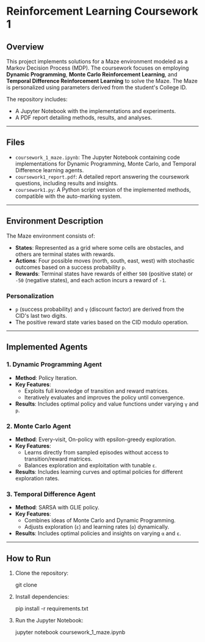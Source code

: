 # Reinforcement Learning Coursework 1

## Overview

This project implements solutions for a Maze environment modeled as a Markov Decision Process (MDP). The coursework focuses on employing **Dynamic Programming**, **Monte Carlo Reinforcement Learning**, and **Temporal Difference Reinforcement Learning** to solve the Maze. The Maze is personalized using parameters derived from the student's College ID.

The repository includes:
- A Jupyter Notebook with the implementations and experiments.
- A PDF report detailing methods, results, and analyses.

---

## Files

- `coursework_1_maze.ipynb`: The Jupyter Notebook containing code implementations for Dynamic Programming, Monte Carlo, and Temporal Difference learning agents.
- `coursework1_report.pdf`: A detailed report answering the coursework questions, including results and insights.
- `coursework1.py`: A Python script version of the implemented methods, compatible with the auto-marking system.

---

## Environment Description

The Maze environment consists of:
- **States**: Represented as a grid where some cells are obstacles, and others are terminal states with rewards.
- **Actions**: Four possible moves (north, south, east, west) with stochastic outcomes based on a success probability `p`.
- **Rewards**: Terminal states have rewards of either `500` (positive state) or `-50` (negative states), and each action incurs a reward of `-1`.

### Personalization
- `p` (success probability) and `γ` (discount factor) are derived from the CID's last two digits.
- The positive reward state varies based on the CID modulo operation.

---

## Implemented Agents

### 1. Dynamic Programming Agent
- **Method**: Policy Iteration.
- **Key Features**:
  - Exploits full knowledge of transition and reward matrices.
  - Iteratively evaluates and improves the policy until convergence.
- **Results**: Includes optimal policy and value functions under varying `γ` and `p`.

### 2. Monte Carlo Agent
- **Method**: Every-visit, On-policy with epsilon-greedy exploration.
- **Key Features**:
  - Learns directly from sampled episodes without access to transition/reward matrices.
  - Balances exploration and exploitation with tunable `ε`.
- **Results**: Includes learning curves and optimal policies for different exploration rates.

### 3. Temporal Difference Agent
- **Method**: SARSA with GLIE policy.
- **Key Features**:
  - Combines ideas of Monte Carlo and Dynamic Programming.
  - Adjusts exploration (`ε`) and learning rates (`α`) dynamically.
- **Results**: Includes optimal policies and insights on varying `α` and `ε`.

---

## How to Run

1. Clone the repository:

    git clone <repository-url>

2. Install dependencies:

    pip install -r requirements.txt

3. Run the Jupyter Notebook:

    jupyter notebook coursework_1_maze.ipynb

